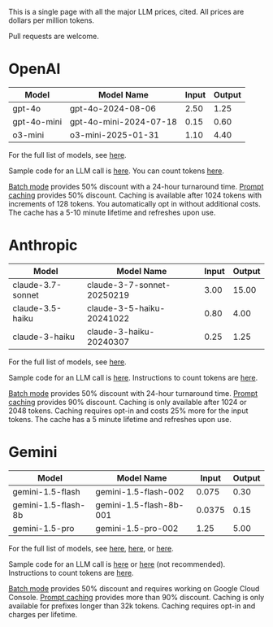 This is a single page with all the major LLM prices, cited.
All prices are dollars per million tokens.

Pull requests are welcome.

# OpenAI

| Model       | Model Name             | Input | Output |
| ----------- | ---------------------- | ----- | ------ |
| gpt-4o      | gpt-4o-2024-08-06      | 2.50  | 1.25   |
| gpt-4o-mini | gpt-4o-mini-2024-07-18 | 0.15  | 0.60   |
| o3-mini     | o3-mini-2025-01-31     | 1.10  | 4.40   |

For the full list of models, see [here](https://platform.openai.com/docs/pricing).

Sample code for an LLM call is [here](https://platform.openai.com/docs/quickstart).
You can count tokens [here](https://platform.openai.com/tokenizer).

[Batch mode](https://platform.openai.com/docs/guides/batch) provides 50% discount with a 24-hour turnaround time.
[Prompt caching](https://platform.openai.com/docs/guides/prompt-caching) provides 50% discount. Caching is available after 1024 tokens with increments of 128 tokens. You automatically opt in without additional costs. The cache has a 5-10 minute lifetime and refreshes upon use.


# Anthropic

| Model             | Model Name                 | Input | Output |
| ----------------- | -------------------------- | ----- | ------ |
| claude-3.7-sonnet | claude-3-7-sonnet-20250219 | 3.00  | 15.00  |
| claude-3.5-haiku  | claude-3-5-haiku-20241022  | 0.80  | 4.00   |
| claude-3-haiku    | claude-3-haiku-20240307    | 0.25  | 1.25   |

For the full list of models, see [here](https://docs.anthropic.com/en/docs/about-claude/models/all-models).

Sample code for an LLM call is [here](https://docs.anthropic.com/en/api/getting-started).
Instructions to count tokens are [here](https://docs.anthropic.com/en/docs/build-with-claude/token-counting).

[Batch mode](https://www.anthropic.com/news/message-batches-api) provides 50% discount with 24-hour turnaround time.
[Prompt caching](https://docs.anthropic.com/en/docs/build-with-claude/prompt-caching) provides 90% discount. Caching is only available after 1024 or 2048 tokens. Caching requires opt-in and costs 25% more for the input tokens. The cache has a 5 minute lifetime and refreshes upon use.


# Gemini

| Model               | Model Name              | Input  | Output |
| ------------------- | ----------------------- | ------ | ------ |
| gemini-1.5-flash    | gemini-1.5-flash-002    | 0.075  | 0.30   |
| gemini-1.5-flash-8b | gemini-1.5-flash-8b-001 | 0.0375 | 0.15   |
| gemini-1.5-pro      | gemini-1.5-pro-002      | 1.25   | 5.00   |

For the full list of models, see [here](https://ai.google.dev/pricing), [here](https://ai.google.dev/gemini-api/docs/models/gemini), or [here](https://cloud.google.com/vertex-ai/generative-ai/pricing).

Sample code for an LLM call is [here](https://ai.google.dev/gemini-api/docs/quickstart) or [here](https://cloud.google.com/vertex-ai/generative-ai/docs/start/quickstarts/quickstart-multimodal) (not recommended).
Instructions to count tokens are [here](https://ai.google.dev/gemini-api/docs/quickstart).

[Batch mode](https://cloud.google.com/vertex-ai/generative-ai/docs/multimodal/batch-prediction-gemini) provides 50% discount and requires working on Google Cloud Console.
[Prompt caching](https://ai.google.dev/gemini-api/docs/caching) provides more than 90% discount. Caching is only available for prefixes longer than 32k tokens. Caching requires opt-in and charges per lifetime.

